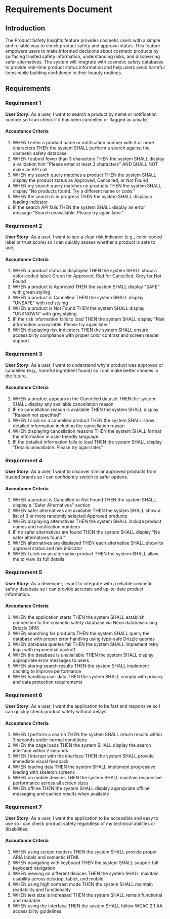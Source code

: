 # Requirements Document

## Introduction

The Product Safety Insights feature provides cosmetic users with a simple and reliable way to check product safety and approval status. This feature empowers users to make informed decisions about cosmetic products by surfacing trusted safety information, understanding risks, and discovering safer alternatives. The system will integrate with cosmetic safety databases to provide real-time product status information and help users avoid harmful items while building confidence in their beauty routines.

## Requirements

### Requirement 1

**User Story:** As a user, I want to search a product by name or notification number so I can check if it has been cancelled or flagged as unsafe.

#### Acceptance Criteria

1. WHEN I enter a product name or notification number with 3 or more characters THEN the system SHALL perform a search against the cosmetic safety database
2. WHEN I submit fewer than 3 characters THEN the system SHALL display a validation hint "Please enter at least 3 characters" AND SHALL NOT make an API call
3. WHEN my search query matches a product THEN the system SHALL display the product status as Approved, Cancelled, or Not Found
4. WHEN my search query matches no products THEN the system SHALL display "No products found. Try a different name or code."
5. WHEN the search is in progress THEN the system SHALL display a loading indicator
6. IF the search API fails THEN the system SHALL display an error message "Search unavailable. Please try again later."

### Requirement 2

**User Story:** As a user, I want to see a clear risk indicator (e.g., color-coded label or trust score) so I can quickly assess whether a product is safe to use.

#### Acceptance Criteria

1. WHEN a product status is displayed THEN the system SHALL show a color-coded label: Green for Approved, Red for Cancelled, Grey for Not Found
2. WHEN a product is Approved THEN the system SHALL display "SAFE" with green styling
3. WHEN a product is Cancelled THEN the system SHALL display "UNSAFE" with red styling
4. WHEN a product is Not Found THEN the system SHALL display "UNKNOWN" with grey styling
5. IF the risk information fails to load THEN the system SHALL display "Risk information unavailable. Please try again later."
6. WHEN displaying risk indicators THEN the system SHALL ensure accessibility compliance with proper color contrast and screen reader support

### Requirement 3

**User Story:** As a user, I want to understand why a product was approved or cancelled (e.g., harmful ingredient found) so I can make better choices in the future.

#### Acceptance Criteria

1. WHEN a product appears in the Cancelled dataset THEN the system SHALL display any available cancellation reason
2. IF no cancellation reason is available THEN the system SHALL display "Reason not specified"
3. WHEN I click on a cancelled product THEN the system SHALL show detailed information including the cancellation reason
4. WHEN displaying cancellation reasons THEN the system SHALL format the information in user-friendly language
5. IF the detailed information fails to load THEN the system SHALL display "Details unavailable. Please try again later."

### Requirement 4

**User Story:** As a user, I want to discover similar approved products from trusted brands so I can confidently switch to safer options.

#### Acceptance Criteria

1. WHEN a product is Cancelled or Not Found THEN the system SHALL display a "Safer Alternatives" section
2. WHEN safer alternatives are available THEN the system SHALL show a list of 3 or more randomly selected Approved products
3. WHEN displaying alternatives THEN the system SHALL include product names and notification numbers
4. IF no safer alternatives are found THEN the system SHALL display "No safer alternatives found."
5. WHEN alternatives are displayed THEN each alternative SHALL show its approval status and risk indicator
6. WHEN I click on an alternative product THEN the system SHALL allow me to view its full details

### Requirement 5

**User Story:** As a developer, I want to integrate with a reliable cosmetic safety database so I can provide accurate and up-to-date product information.

#### Acceptance Criteria

1. WHEN the application starts THEN the system SHALL establish connection to the cosmetic safety database via Neon database using Drizzle ORM
2. WHEN searching for products THEN the system SHALL query the database with proper error handling using type-safe Drizzle queries
3. WHEN database queries fail THEN the system SHALL implement retry logic with exponential backoff
4. WHEN the database is unavailable THEN the system SHALL display appropriate error messages to users
5. WHEN storing search results THEN the system SHALL implement caching to improve performance
6. WHEN handling user data THEN the system SHALL comply with privacy and data protection requirements

### Requirement 6

**User Story:** As a user, I want the application to be fast and responsive so I can quickly check product safety without delays.

#### Acceptance Criteria

1. WHEN I perform a search THEN the system SHALL return results within 3 seconds under normal conditions
2. WHEN the page loads THEN the system SHALL display the search interface within 2 seconds
3. WHEN I interact with the interface THEN the system SHALL provide immediate visual feedback
4. WHEN loading data THEN the system SHALL implement progressive loading with skeleton screens
5. WHEN on mobile devices THEN the system SHALL maintain responsive performance across all screen sizes
6. WHEN offline THEN the system SHALL display appropriate offline messaging and cached results when available

### Requirement 7

**User Story:** As a user, I want the application to be accessible and easy to use so I can check product safety regardless of my technical abilities or disabilities.

#### Acceptance Criteria

1. WHEN using screen readers THEN the system SHALL provide proper ARIA labels and semantic HTML
2. WHEN navigating with keyboard THEN the system SHALL support full keyboard navigation
3. WHEN viewing on different devices THEN the system SHALL maintain usability across desktop, tablet, and mobile
4. WHEN using high contrast mode THEN the system SHALL maintain readability and functionality
5. WHEN text size is increased THEN the system SHALL remain functional and readable
6. WHEN using the interface THEN the system SHALL follow WCAG 2.1 AA accessibility guidelines
